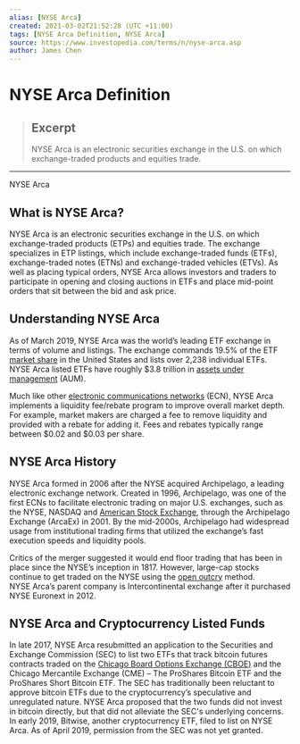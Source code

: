 ```yaml
---
alias: [NYSE Arca]
created: 2021-03-02T21:52:28 (UTC +11:00)
tags: [NYSE Arca Definition, NYSE Arca]
source: https://www.investopedia.com/terms/n/nyse-arca.asp
author: James Chen
---
```


# NYSE Arca Definition

> ## Excerpt
> NYSE Arca is an electronic securities exchange in the U.S. on which exchange-traded products and equities trade.

---

NYSE Arca
## What is NYSE Arca?

NYSE Arca is an electronic securities exchange in the U.S. on which exchange-traded products (ETPs) and equities trade. The exchange specializes in ETP listings, which include exchange-traded funds (ETFs), exchange-traded notes (ETNs) and exchange-traded vehicles (ETVs). As well as placing typical orders, NYSE Arca allows investors and traders to participate in opening and closing auctions in ETFs and place mid-point orders that sit between the bid and ask price.

## Understanding NYSE Arca

As of March 2019, NYSE Arca was the world’s leading ETF exchange in terms of volume and listings. The exchange commands 19.5% of the ETF [market share](https://www.investopedia.com/terms/m/marketshare.asp) in the United States and lists over 2,238 individual ETFs. NYSE Arca listed ETFs have roughly $3.8 trillion in [assets under management](https://www.investopedia.com/terms/a/aum.asp) (AUM).

Much like other [electronic communications networks](https://www.investopedia.com/terms/e/ecn.asp) (ECN), NYSE Arca implements a liquidity fee/rebate program to improve overall market depth. For example, market makers are charged a fee to remove liquidity and provided with a rebate for adding it. Fees and rebates typically range between $0.02 and $0.03 per share.

## NYSE Arca History

NYSE Arca formed in 2006 after the NYSE acquired Archipelago, a leading electronic exchange network. Created in 1996, Archipelago, was one of the first ECNs to facilitate electronic trading on major U.S. exchanges, such as the NYSE, NASDAQ and [American Stock Exchange](https://www.investopedia.com/terms/a/amex.asp), through the Archipelago Exchange (ArcaEx) in 2001. By the mid-2000s, Archipelago had widespread usage from institutional trading firms that utilized the exchange’s fast execution speeds and liquidity pools.

Critics of the merger suggested it would end floor trading that has been in place since the NYSE’s inception in 1817. However, large-cap stocks continue to get traded on the NYSE using the [open outcry](https://www.investopedia.com/terms/o/openoutcry.asp) method. NYSE Arca’s parent company is Intercontinental exchange after it purchased NYSE Euronext in 2012.

## NYSE Arca and Cryptocurrency Listed Funds

In late 2017, NYSE Arca resubmitted an application to the Securities and Exchange Commission (SEC) to list two ETFs that track bitcoin futures contracts traded on the [Chicago Board Options Exchange (CBOE)](https://www.investopedia.com/terms/c/cboe.asp) and the Chicago Mercantile Exchange (CME) – The ProShares Bitcoin ETF and the ProShares Short Bitcoin ETF. The SEC has traditionally been reluctant to approve bitcoin ETFs due to the cryptocurrency’s speculative and unregulated nature. NYSE Arca proposed that the two funds did not invest in bitcoin directly, but that did not alleviate the SEC's underlying concerns. In early 2019, Bitwise, another cryptocurrency ETF, filed to list on NYSE Arca. As of April 2019, permission from the SEC was not yet granted.

